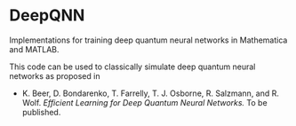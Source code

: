 # DeepQNN
Implementations for training deep quantum neural networks in Mathematica and MATLAB.

This code can be used to classically simulate deep quantum neural networks as proposed in 
* K. Beer, D. Bondarenko, T. Farrelly, T. J. Osborne, R. Salzmann, and R. Wolf. _Efficient Learning for Deep Quantum Neural Networks._ To be published.
